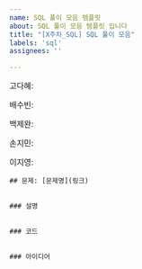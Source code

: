 ```yaml
---
name: SQL 풀이 모음 템플릿
about: SQL 풀이 모음 템플릿 입니다
title: "[X주차_SQL] SQL 풀이 모음"
labels: 'sql'
assignees: ''

---
```


고다혜: 
[]()

배수빈: 
[]()

백제완: 
[]()

손지민: 
[]()

이지영:
[]()


```text
## 문제: [문제명](링크)


### 설명


### 코드


### 아이디어
```
